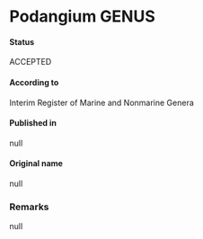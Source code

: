 # Podangium GENUS

#### Status
ACCEPTED

#### According to
Interim Register of Marine and Nonmarine Genera

#### Published in
null

#### Original name
null

### Remarks
null